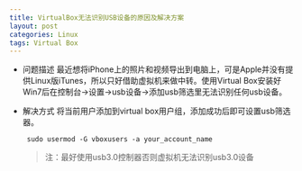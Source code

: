 ```yaml
---
title: VirtualBox无法识别USB设备的原因及解决方案
layout: post
categories: Linux
tags: Virtual Box
---
```


 - 问题描述
	最近想将iPhone上的照片和视频导出到电脑上，可是Apple并没有提供Linux版iTunes，所以只好借助虚拟机来做中转。使用Virtual Box安装好Win7后在控制台->设置->usb设备->添加usb筛选里无法识别任何usb设备。  
	
 - 解决方式
	将当前用户添加到virtual box用户组，添加成功后即可设置usb筛选器。
	
		sudo usermod -G vboxusers -a your_account_name
	

	> 注：最好使用usb3.0控制器否则虚拟机无法识别usb3.0设备